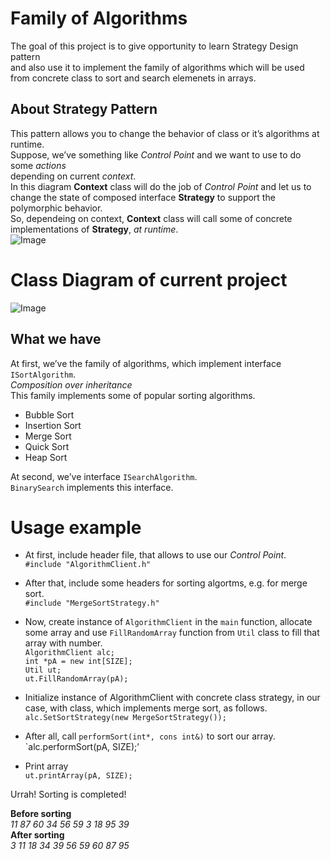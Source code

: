 
<h1><a id="Family_of_Algorithms_0"></a>Family of Algorithms</h1> <p>The goal of this project is to give opportunity to learn Strategy Design pattern<br> and also use it to implement the family of algorithms which will be used from concrete class to sort and search elemenets in arrays.</p> <h2><a id="About_Strategy_Pattern_5"></a>About Strategy Pattern</h2> <p>This pattern allows you to change the behavior of class or it’s algorithms at runtime.<br> Suppose, we’ve something like <em>Control Point</em> and we want to use to do some <em>actions</em><br> depending on current <em>context</em>.<br> In this diagram <strong>Context</strong> class will do the job of <em>Control Point</em> and let us to change the state of composed interface <strong>Strategy</strong> to support the polymorphic behavior.<br> So, dependeing on context, <strong>Context</strong> class will call some of concrete implementations of <strong>Strategy</strong>, <em>at runtime</em>.<br> <img src="https://3.bp.blogspot.com/-lLA72bPuayg/UpSset9RgLI/AAAAAAAABzY/XiBGqnG5L5E/s1600/Strategy1.png" alt="Image"></p> <h1><a id="Class_Diagram_of_current_project_13"></a>Class Diagram of current project</h1> <p><img src="https://github.com/lnikon/strategyPattern/blob/master/ClassDiagram1.png?raw=true" alt="Image"></p> <h2><a id="What_we_have_16"></a>What we have</h2> <p>At first, we’ve the family of algorithms, which implement interface <code>ISortAlgorithm</code>.<br> <em>Composition over inheritance</em><br> This family implements some of popular sorting algorithms.</p> <ul> <li>Bubble Sort</li> <li>Insertion Sort</li> <li>Merge Sort</li> <li>Quick Sort</li> <li>Heap Sort</li> </ul> <p>At second, we’ve interface <code>ISearchAlgorithm</code>.<br> <code>BinarySearch</code> implements this interface.</p> <h1><a id="Usage_example_29"></a>Usage example</h1> <ul> <li> <p>At first, include header file, that allows to use our <em>Control Point</em>.<br> <code>#include &quot;AlgorithmClient.h&quot;</code></p> </li> <li> <p>After that, include some headers for sorting algortms, e.g. for merge sort.<br> <code>#include &quot;MergeSortStrategy.h&quot;</code></p> </li> <li> <p>Now, create instance of <code>AlgorithmClient</code> in the <code>main</code> function, allocate some array and use <code>FillRandomArray</code> function from <code>Util</code> class to fill that array with number.<br> <code>AlgorithmClient alc;</code><br> <code>int *pA = new int[SIZE];</code><br> <code>Util ut;</code><br> <code>ut.FillRandomArray(pA);</code></p> </li> <li> <p>Initialize instance of AlgorithmClient with concrete class strategy, in our case, with class, which implements merge sort, as follows.<br> <code>alc.SetSortStrategy(new MergeSortStrategy());</code></p> </li> <li> <p>After all, call <code>performSort(int*, cons int&amp;)</code> to sort our array.<br> `alc.performSort(pA, SIZE);’</p> </li> <li> <p>Print array<br> <code>ut.printArray(pA, SIZE);</code></p> </li> </ul> <p>Urrah! Sorting is completed!</p> <p><strong>Before sorting</strong><br> <em>11 87 60 34 56 59 3 18 95 39</em><br> <strong>After sorting</strong><br> <em>3 11 18 34 39 56 59 60 87 95</em></p>
